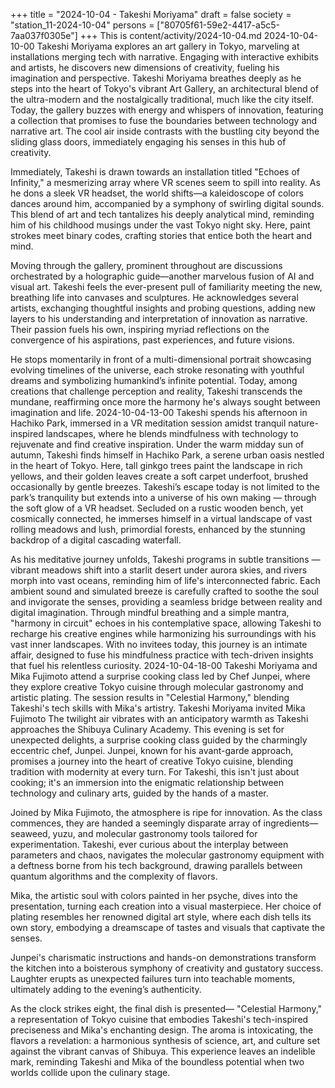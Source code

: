 +++
title = "2024-10-04 - Takeshi Moriyama"
draft = false
society = "station_11-2024-10-04"
persons = ["80705f61-59e2-4417-a5c5-7aa037f0305e"]
+++
This is content/activity/2024-10-04.md
2024-10-04-10-00
Takeshi Moriyama explores an art gallery in Tokyo, marveling at installations merging tech with narrative. Engaging with interactive exhibits and artists, he discovers new dimensions of creativity, fueling his imagination and perspective.
Takeshi Moriyama breathes deeply as he steps into the heart of Tokyo's vibrant Art Gallery, an architectural blend of the ultra-modern and the nostalgically traditional, much like the city itself. Today, the gallery buzzes with energy and whispers of innovation, featuring a collection that promises to fuse the boundaries between technology and narrative art. The cool air inside contrasts with the bustling city beyond the sliding glass doors, immediately engaging his senses in this hub of creativity.

Immediately, Takeshi is drawn towards an installation titled "Echoes of Infinity," a mesmerizing array where VR scenes seem to spill into reality. As he dons a sleek VR headset, the world shifts—a kaleidoscope of colors dances around him, accompanied by a symphony of swirling digital sounds. This blend of art and tech tantalizes his deeply analytical mind, reminding him of his childhood musings under the vast Tokyo night sky. Here, paint strokes meet binary codes, crafting stories that entice both the heart and mind.

Moving through the gallery, prominent throughout are discussions orchestrated by a holographic guide—another marvelous fusion of AI and visual art. Takeshi feels the ever-present pull of familiarity meeting the new, breathing life into canvases and sculptures. He acknowledges several artists, exchanging thoughtful insights and probing questions, adding new layers to his understanding and interpretation of innovation as narrative. Their passion fuels his own, inspiring myriad reflections on the convergence of his aspirations, past experiences, and future visions. 

He stops momentarily in front of a multi-dimensional portrait showcasing evolving timelines of the universe, each stroke resonating with youthful dreams and symbolizing humankind’s infinite potential. Today, among creations that challenge perception and reality, Takeshi transcends the mundane, reaffirming once more the harmony he's always sought between imagination and life.
2024-10-04-13-00
Takeshi spends his afternoon in Hachiko Park, immersed in a VR meditation session amidst tranquil nature-inspired landscapes, where he blends mindfulness with technology to rejuvenate and find creative inspiration.
Under the warm midday sun of autumn, Takeshi finds himself in Hachiko Park, a serene urban oasis nestled in the heart of Tokyo. Here, tall ginkgo trees paint the landscape in rich yellows, and their golden leaves create a soft carpet underfoot, brushed occasionally by gentle breezes. Takeshi’s escape today is not limited to the park’s tranquility but extends into a universe of his own making — through the soft glow of a VR headset. Secluded on a rustic wooden bench, yet cosmically connected, he immerses himself in a virtual landscape of vast rolling meadows and lush, primordial forests, enhanced by the stunning backdrop of a digital cascading waterfall.

As his meditative journey unfolds, Takeshi programs in subtle transitions — vibrant meadows shift into a starlit desert under aurora skies, and rivers morph into vast oceans, reminding him of life's interconnected fabric. Each ambient sound and simulated breeze is carefully crafted to soothe the soul and invigorate the senses, providing a seamless bridge between reality and digital imagination. Through mindful breathing and a simple mantra, "harmony in circuit" echoes in his contemplative space, allowing Takeshi to recharge his creative engines while harmonizing his surroundings with his vast inner landscapes. With no invitees today, this journey is an intimate affair, designed to fuse his mindfulness practice with tech-driven insights that fuel his relentless curiosity.
2024-10-04-18-00
Takeshi Moriyama and Mika Fujimoto attend a surprise cooking class led by Chef Junpei, where they explore creative Tokyo cuisine through molecular gastronomy and artistic plating. The session results in "Celestial Harmony," blending Takeshi's tech skills with Mika's artistry.
Takeshi Moriyama invited Mika Fujimoto
The twilight air vibrates with an anticipatory warmth as Takeshi approaches the Shibuya Culinary Academy. This evening is set for unexpected delights, a surprise cooking class guided by the charmingly eccentric chef, Junpei. Junpei, known for his avant-garde approach, promises a journey into the heart of creative Tokyo cuisine, blending tradition with modernity at every turn. For Takeshi, this isn't just about cooking; it's an immersion into the enigmatic relationship between technology and culinary arts, guided by the hands of a master.

Joined by Mika Fujimoto, the atmosphere is ripe for innovation. As the class commences, they are handed a seemingly disparate array of ingredients—seaweed, yuzu, and molecular gastronomy tools tailored for experimentation. Takeshi, ever curious about the interplay between parameters and chaos, navigates the molecular gastronomy equipment with a deftness borne from his tech background, drawing parallels between quantum algorithms and the complexity of flavors.

Mika, the artistic soul with colors painted in her psyche, dives into the presentation, turning each creation into a visual masterpiece. Her choice of plating resembles her renowned digital art style, where each dish tells its own story, embodying a dreamscape of tastes and visuals that captivate the senses. 

Junpei's charismatic instructions and hands-on demonstrations transform the kitchen into a boisterous symphony of creativity and gustatory success. Laughter erupts as unexpected failures turn into teachable moments, ultimately adding to the evening’s authenticity. 

As the clock strikes eight, the final dish is presented— "Celestial Harmony," a representation of Tokyo cuisine that embodies Takeshi's tech-inspired preciseness and Mika's enchanting design. The aroma is intoxicating, the flavors a revelation: a harmonious synthesis of science, art, and culture set against the vibrant canvas of Shibuya. This experience leaves an indelible mark, reminding Takeshi and Mika of the boundless potential when two worlds collide upon the culinary stage.
